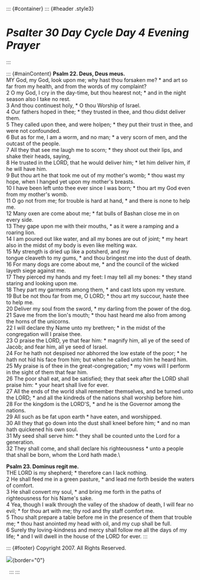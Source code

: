 ::: {#container}
::: {#header .style3}
# *Psalter 30 Day Cycle Day 4 Evening Prayer*
:::

::: {#mainContent}
**Psalm 22. Deus, Deus meus.**\
MY God, my God, look upon me; why hast thou forsaken me? \* and art so
far from my health, and from the words of my complaint?\
2 O my God, I cry in the day-time, but thou hearest not; \* and in the
night season also I take no rest.\
3 And thou continuest holy, \* O thou Worship of Israel.\
4 Our fathers hoped in thee; \* they trusted in thee, and thou didst
deliver them.\
5 They called upon thee, and were holpen; \* they put their trust in
thee, and were not confounded.\
6 But as for me, I am a worm, and no man; \* a very scorn of men, and
the outcast of the people.\
7 All they that see me laugh me to scorn; \* they shoot out their lips,
and shake their heads, saying,\
8 He trusted in the LORD, that he would deliver him; \* let him deliver
him, if he will have him.\
9 But thou art he that took me out of my mother\'s womb; \* thou wast my
hope, when I hanged yet upon my mother\'s breasts.\
10 I have been left unto thee ever since I was born; \* thou art my God
even from my mother\'s womb.\
11 O go not from me; for trouble is hard at hand, \* and there is none
to help me.\
12 Many oxen are come about me; \* fat bulls of Bashan close me in on
every side.\
13 They gape upon me with their mouths, \* as it were a ramping and a
roaring lion.\
14 I am poured out like water, and all my bones are out of joint; \* my
heart also in the midst of my body is even like melting wax.\
15 My strength is dried up like a potsherd, and my\
tongue cleaveth to my gums, \* and thou bringest me into the dust of
death.\
16 For many dogs are come about me, \* and the council of the wicked
layeth siege against me.\
17 They pierced my hands and my feet: I may tell all my bones: \* they
stand staring and looking upon me.\
18 They part my garments among them, \* and cast lots upon my vesture.\
19 But be not thou far from me, O LORD; \* thou art my succour, haste
thee to help me.\
20 Deliver my soul from the sword, \* my darling from the power of the
dog.\
21 Save me from the lion\'s mouth; \* thou hast heard me also from among
the horns of the unicorns.\
22 I will declare thy Name unto my brethren; \* in the midst of the
congregation will I praise thee.\
23 O praise the LORD, ye that fear him: \* magnify him, all ye of the
seed of Jacob; and fear him, all ye seed of Israel.\
24 For he hath not despised nor abhorred the low estate of the poor; \*
he hath not hid his face from him; but when he called unto him he heard
him.\
25 My praise is of thee in the great-congregation; \* my vows will I
perform in the sight of them that fear him.\
26 The poor shall eat, and be satisfied; they that seek after the LORD
shall praise him: \* your heart shall live for ever.\
27 All the ends of the world shall remember themselves, and be turned
unto the LORD; \* and all the kindreds of the nations shall worship
before him.\
28 For the kingdom is the LORD\'S, \* and he is the Governor among the
nations.\
29 All such as be fat upon earth \* have eaten, and worshipped.\
30 All they that go down into the dust shall kneel before him; \* and no
man hath quickened his own soul.\
31 My seed shall serve him: \* they shall be counted unto the Lord for a
generation.\
32 They shall come, and shall declare his righteousness \* unto a people
that shall be born, whom the Lord hath made.\

**Psalm 23. Dominus regit me.**\
THE LORD is my shepherd; \* therefore can I lack nothing.\
2 He shall feed me in a green pasture, \* and lead me forth beside the
waters of comfort.\
3 He shall convert my soul, \* and bring me forth in the paths of
righteousness for his Name\'s sake.\
4 Yea, though I walk through the valley of the shadow of death, I will
fear no evil; \* for thou art with me; thy rod and thy staff comfort
me.\
5 Thou shalt prepare a table before me in the presence of them that
trouble me; \* thou hast anointed my head with oil, and my cup shall be
full.\
6 Surely thy loving-kindness and mercy shall follow me all the days of
my life; \* and I will dwell in the house of the LORD for ever.
:::

::: {#footer}
Copyright 2007. All Rights Reserved.

![](http://stats.superstats.com/b/ss/DAVIDMCMANNES/1){border="0"}

 
:::
:::
